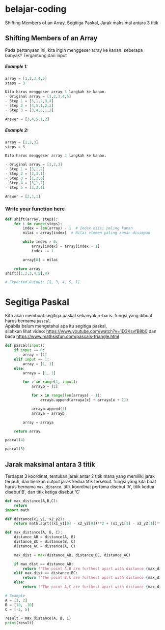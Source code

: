 # belajar-coding
Shifting Members of an Array, Segitiga Paskal, Jarak maksimal antara 3 titik

## Shifting Members of an Array
Pada pertanyaan ini, kita ingin menggeser array ke kanan. seberapa banyak?
Tergantung dari input

##### Example 1:
```Python
array = [1,2,3,4,5]
steps = 3

Kita harus menggeser array 3 langkah ke kanan.
- Original array = [1,2,3,4,5]
- Step 1 = [5,1,2,3,4]
- Step 2 = [4,5,1,2,3]
- Step 3 = [3,4,5,1,2]

Answer = [3,4,5,1,2]
```
##### Example 2:
```Python
array = [1,2,3]
steps = 5

Kita harus menggeser array 3 langkah ke kanan.

- Original array = [1,2,3]
- Step 1 = [3,1,2]
- Step 2 = [2,3,1]
- Step 3 = [1,2,3]
- Step 4 = [3,1,2]
- Step 5 = [2,3,1]

Answer = [2,3,1]
```
### Write your function here ###
```Python
def shift(array, steps):
    for i in range(steps):
        index = len(array) - 1  # Index diisi paling kanan
        nilai = array[index]  # Nilai elemen paling kanan disimpan

        while index > 0:
            array[index] = array[index - 1]
            index -= 1

        array[0] = nilai

    return array
shift([1,2,3,4,5],4)

# Expected Output: [2, 3, 4, 5, 1]
```

# Segitiga Paskal
Kita akan membuat segitiga paskal sebanyak n-baris. fungsi yang dibuat harus bernama ```pascal```. <br>
Apabila belum mengetahui apa itu segitiga paskal, <br>
silahkan lihat video: https://www.youtube.com/watch?v=1D3KsvfB8b0 dan baca https://www.mathsisfun.com/pascals-triangle.html
```Python
def pascal(input):
    if input == 0:
        array = [1]
    elif input == 1:
        array = [1, 1]
    else:
        arraya = [1, 1]

        for z in range(1, input):
            arrayb = [1]

            for x in range(len(arraya) - 1):
                arrayb.append(arraya[x] + arraya[x + 1])

            arrayb.append(1)
            arraya = arrayb

        array = arraya

    return array

pascal(4)

pascal(3)
```

## Jarak maksimal antara 3 titik

Terdapat 3 koordinat, tentukan jarak antar 2 titik mana yang memiliki jarak terjauh, dan berikan output jarak kedua titik tersebut. fungsi yang kita buat harus bernama ```max_ditance```. titik koordinat pertama disebut 'A', titik kedua disebut'B', dan titik ketiga disebut 'C'  

``` Python
def max_distance(A,B,C):
    return
import math

def distance(x1_y1, x2_y2):
    return math.sqrt((x1_y1[0] - x2_y2[0])**2 + (x1_y1[1] - x2_y2[1])**2)

def max_distance(A, B, C):
    distance_AB = distance(A, B)
    distance_BC = distance(B, C)
    distance_AC = distance(A, C)

    max_dist = max(distance_AB, distance_BC, distance_AC)

    if max_dist == distance_AB:
        return f"The point A,B are furthest apart with distance {max_dist:.1f}"
    elif max_dist == distance_BC:
        return f"The point B,C are furthest apart with distance {max_dist:.1f}"
    else:
        return f"The point A,C are furthest apart with distance {max_dist:.1f}"

# Example
A = [1, 2]
B = [10, -10]
C = [-3, 5]

result = max_distance(A, B, C)
print(result)
```



